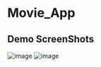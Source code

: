 # Movie_App

## Demo ScreenShots

![image](https://github.com/C0dewithLokesh/Movie_App/assets/77185999/9d5cb582-41c0-476b-9cdf-f7fdcc048bab)
![image](https://github.com/C0dewithLokesh/Movie_App/assets/77185999/376e7d59-458c-497e-8e4d-af1b1e235c93)
